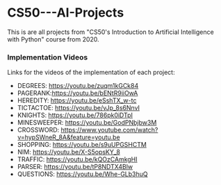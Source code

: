 # CS50---AI-Projects

This is are all projects from "CS50's Introduction to Artificial Intelligence with Python" course from 2020.

### Implementation Videos
Links for the videos of the implementation of each project:

- DEGREES: https://youtu.be/zuqm1kGCk84
- PAGERANK:https://youtu.be/bENtR9iiOwA
- HEREDITY: https://youtu.be/eSshTX_w-tc
- TICTACTOE: https://youtu.be/vJp_8s6NnvI
- KNIGHTS: https://youtu.be/786pk0iDTpI
- MINESWEEPER: https://youtu.be/GodPNbjbw3M
- CROSSWORD: https://www.youtube.com/watch?v=hypSWneR_8A&feature=youtu.be
- SHOPPING: https://youtu.be/s9uUPGSHCTM
- NIM: https://youtu.be/X-S5opsKY_8
- TRAFFIC: https://youtu.be/kQOzCAmkgHI
- PARSER: https://youtu.be/tP8NDTX4Blw
- QUESTIONS: https://youtu.be/Whe-GLb3huQ
